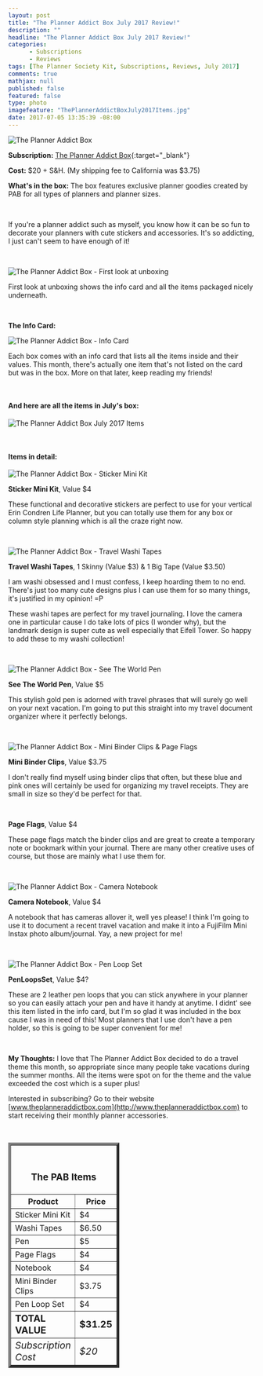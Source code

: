 ```yaml
---
layout: post
title: "The Planner Addict Box July 2017 Review!"
description: ""
headline: "The Planner Addict Box July 2017 Review!"
categories: 
      - Subscriptions
      - Reviews
tags: [The Planner Society Kit, Subscriptions, Reviews, July 2017]
comments: true
mathjax: null
published: false
featured: false
type: photo
imagefeature: "ThePlannerAddictBoxJuly2017Items.jpg"
date: 2017-07-05 13:35:39 -08:00
---
```


![The Planner Addict Box](http://whatsupmailbox.com/images/ThePlannerAddictBoxJuly2017Package.jpg)

**Subscription:** [The Planner Addict Box](http://www.theplanneraddictbox.com){:target="_blank"}

**Cost:** $20 + S&H. (My shipping fee to California was $3.75)

**What's in the box:** The box features exclusive planner goodies created by PAB for all types of planners and planner sizes.

<br>

If you're a planner addict such as myself, you know how it can be so fun to decorate your planners with cute stickers and accessories. It's so addicting, I just can't seem to have enough of it!

<br>

![The Planner Addict Box - First look at unboxing](http://whatsupmailbox.com/images/ThePlannerAddictBoxJuly2017OpenBox.jpg)

First look at unboxing shows the info card and all the items packaged nicely underneath.

<br>

<b>The Info Card:</b>

![The Planner Addict Box - Info Card](http://whatsupmailbox.com/images/ThePlannerAddictBoxJuly2017InfoCard.jpg)

Each box comes with an info card that lists all the items inside and their values. This month, there's actually one item that's not listed on the card but was in the box. More on that later, keep reading my friends!

<br>

<H4>And here are all the items in July's box:</H4>

![The Planner Addict Box July 2017 Items](http://whatsupmailbox.com/images/ThePlannerAddictBoxJuly2017Items.jpg)

<br>

<H4>Items in detail:</H4>

![The Planner Addict Box - Sticker Mini Kit](http://whatsupmailbox.com/images/ThePlannerAddictBoxJuly2017StickerMiniKit.jpg)

**Sticker Mini Kit**, Value $4

These functional and decorative stickers are perfect to use for your vertical Erin Condren Life Planner, but you can totally use them for any box or column style planning which is all the craze right now.

<br>

![The Planner Addict Box - Travel Washi Tapes](http://whatsupmailbox.com/images/ThePlannerAddictBoxJuly2017TravelWashiTapes.jpg)

**Travel Washi Tapes**, 1 Skinny (Value $3) & 1 Big Tape (Value $3.50)

I am washi obsessed and I must confess, I keep hoarding them to no end. There's just too many cute designs plus I can use them for so many things, it's justified in my opinion! =P

These washi tapes are perfect for my travel journaling. I love the camera one in particular cause I do take lots of pics (I wonder why), but the landmark design is super cute as well especially that Eifell Tower. So happy to add these to my washi collection!

<br>

![The Planner Addict Box - See The World Pen](http://whatsupmailbox.com/images/ThePlannerAddictBoxJuly2017SeeTheWorldPen.jpg)


**See The World Pen**, Value $5

This stylish gold pen is adorned with travel phrases that will surely go well on your next vacation. I'm going to put this straight into my travel document organizer where it perfectly belongs.

<br>

![The Planner Addict Box - Mini Binder Clips & Page Flags](http://whatsupmailbox.com/images/ThePlannerAddictBoxJuly2017MiniBinderClipsPageFlags.jpg)

**Mini Binder Clips**, Value $3.75

I don't really find myself using binder clips that often, but these blue and pink ones will certainly be used for organizing my travel receipts. They are small in size so they'd be perfect for that.

<br>

**Page Flags**, Value $4

These page flags match the binder clips and are great to create a temporary note or bookmark within your journal. There are many other creative uses of course, but those are mainly what I use them for.

<br>

![The Planner Addict Box - Camera Notebook](http://whatsupmailbox.com/images/ThePlannerAddictBoxJuly2017CameraNotebook.jpg)

**Camera Notebook**, Value $4

A notebook that has cameras allover it, well yes please! I think I'm going to use it to document a recent travel vacation and make it into a FujiFilm Mini Instax photo album/journal. Yay, a new project for me!

<br>

![The Planner Addict Box - Pen Loop Set](http://whatsupmailbox.com/images/ThePlannerAddictBoxJuly2017PenLoopSet.jpg)

**PenLoopsSet**, Value $4?

These are 2 leather pen loops that you can stick anywhere in your planner so you can easily attach your pen and have it handy at anytime. I didnt' see this item listed in the info card, but I'm so glad it was included in the box cause I was in need of this! Most planners that I use don't have a pen holder, so this is going to be super convenient for me!

<br>

<i class="icon-exclamation-sign"></i> **My Thoughts:** I love that The Planner Addict Box decided to do a travel theme this month, so appropriate since many people take vacations during the summer months. All the items were spot on for the theme and the value exceeded the cost which is a super plus!

Interested in subscribing? Go to their website [www.theplanneraddictbox.com](http://www.theplanneraddictbox.com) to start receiving their monthly planner accessories.

<br>

<TABLE  BORDER="5" style="width:45%">
   <TR>
      <TH COLSPAN="2">
         <H3><BR><center>The PAB Items</center></H3>
      </TH>
   </TR>
      <TH>Product</TH>
      <TH>Price</TH>
  <TR>
      <TD>Sticker Mini Kit</TD>
      <TD>$4</TD>
   </TR>
   <TR>
      <TD>Washi Tapes</TD>
      <TD>$6.50</TD>
   </TR>
  <TR>
      <TD>Pen</TD>
      <TD>$5</TD>
   </TR>
   <TR>
      <TD>Page Flags</TD>
      <TD>$4</TD>
   </TR>
   <TR>
      <TD>Notebook</TD>
      <TD>$4</TD>
   </TR>
   <TR>
      <TD>Mini Binder Clips</TD>
      <TD>$3.75</TD>
   </TR>
   <TR>
      <TD>Pen Loop Set</TD>
      <TD>$4</TD>
   </TR>
   <TR>
      <TD><b><big>TOTAL VALUE</big></b></TD>
      <TD><b><big>$31.25</big></b></TD>
   </TR>
   <TR>
      <TD><i><big>Subscription Cost</big></i></TD>
      <TD><i><big>$20</big></i></TD>
   </TR>
</TABLE>
